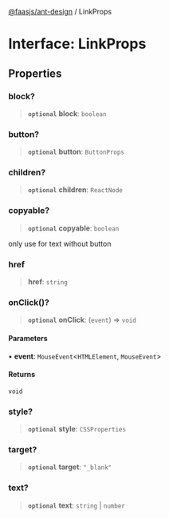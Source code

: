 [@faasjs/ant-design](../README.md) / LinkProps

# Interface: LinkProps

## Properties

### block?

> **`optional`** **block**: `boolean`

### button?

> **`optional`** **button**: `ButtonProps`

### children?

> **`optional`** **children**: `ReactNode`

### copyable?

> **`optional`** **copyable**: `boolean`

only use for text without button

### href

> **href**: `string`

### onClick()?

> **`optional`** **onClick**: (`event`) => `void`

#### Parameters

• **event**: `MouseEvent`\<`HTMLElement`, `MouseEvent`\>

#### Returns

`void`

### style?

> **`optional`** **style**: `CSSProperties`

### target?

> **`optional`** **target**: `"_blank"`

### text?

> **`optional`** **text**: `string` \| `number`
